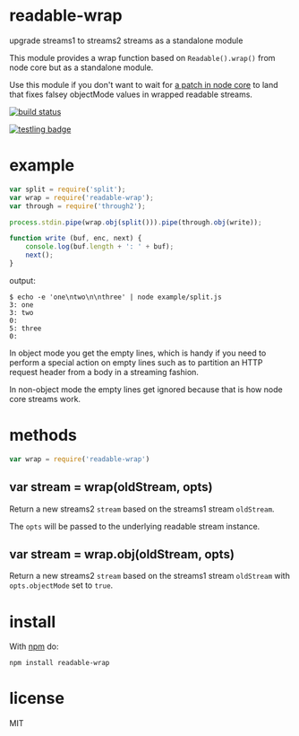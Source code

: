 # readable-wrap

upgrade streams1 to streams2 streams as a standalone module

This module provides a wrap function based on `Readable().wrap()` from node core
but as a standalone module.

Use this module if you don't want to wait for
[a patch in node core](https://github.com/joyent/node/pull/7758)
to land that fixes falsey objectMode values in wrapped readable streams.

[![build status](https://secure.travis-ci.org/substack/readable-wrap.png)](http://travis-ci.org/substack/readable-wrap)

[![testling badge](https://ci.testling.com/substack/readable-wrap.png)](https://ci.testling.com/substack/readable-wrap)

# example

``` js
var split = require('split');
var wrap = require('readable-wrap');
var through = require('through2');

process.stdin.pipe(wrap.obj(split())).pipe(through.obj(write));

function write (buf, enc, next) {
    console.log(buf.length + ': ' + buf);
    next();
}
```

output:

```
$ echo -e 'one\ntwo\n\nthree' | node example/split.js 
3: one
3: two
0: 
5: three
0: 
```

In object mode you get the empty lines, which is handy if you need to perform a
special action on empty lines such as to partition an HTTP request header from a
body in a streaming fashion.

In non-object mode the empty lines get ignored because that is how node core
streams work.

# methods

``` js
var wrap = require('readable-wrap')
```

## var stream = wrap(oldStream, opts)

Return a new streams2 `stream` based on the streams1 stream `oldStream`.

The `opts` will be passed to the underlying readable stream instance.

## var stream = wrap.obj(oldStream, opts)

Return a new streams2 `stream` based on the streams1 stream `oldStream` with
`opts.objectMode` set to `true`.

# install

With [npm](https://npmjs.org) do:

```
npm install readable-wrap
```

# license

MIT
